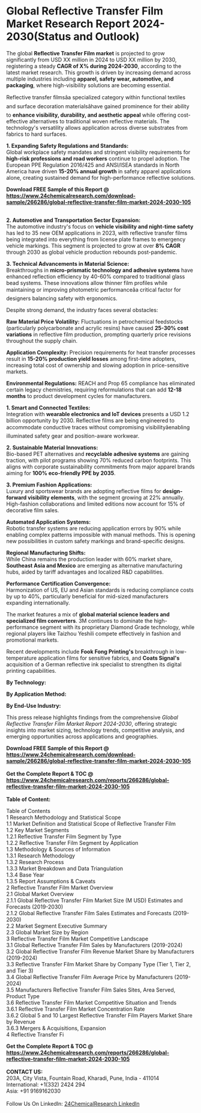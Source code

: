 <h1>Global Reflective Transfer Film Market Research Report 2024-2030(Status and Outlook)</h1><p>The global <strong>Reflective Transfer Film market</strong> is projected to grow significantly from USD XX million in 2024 to USD XX million by 2030, registering a steady <strong>CAGR of X% during 2024-2030</strong>, according to the latest market research. This growth is driven by increasing demand across multiple industries including <strong>apparel, safety wear, automotive, and packaging</strong>, where high-visibility solutions are becoming essential.</p><p>Reflective transfer filmsâa specialized category within functional textiles and surface decoration materialsâhave gained prominence for their ability to <strong>enhance visibility, durability, and aesthetic appeal</strong> while offering cost-effective alternatives to traditional woven reflective materials. The technology's versatility allows application across diverse substrates from fabrics to hard surfaces.</p><p><strong>1. Expanding Safety Regulations and Standards:</strong><br>
Global workplace safety mandates and stringent visibility requirements for <strong>high-risk professions and road workers</strong> continue to propel adoption. The European PPE Regulation 2016/425 and ANSI/ISEA standards in North America have driven <strong>15-20% annual growth</strong> in safety apparel applications alone, creating sustained demand for high-performance reflective solutions.</p><div><b>Download FREE Sample of this Report @ 
            <a href="https://www.24chemicalresearch.com/download-sample/266286/global-reflective-transfer-film-market-2024-2030-105">
            https://www.24chemicalresearch.com/download-sample/266286/global-reflective-transfer-film-market-2024-2030-105</a></b></div><br><p><strong>2. Automotive and Transportation Sector Expansion:</strong><br>
The automotive industry's focus on <strong>vehicle visibility and night-time safety</strong> has led to 35 new OEM applications in 2023, with reflective transfer films being integrated into everything from license plate frames to emergency vehicle markings. This segment is projected to grow at over <strong>8% CAGR</strong> through 2030 as global vehicle production rebounds post-pandemic.</p><p><strong>3. Technical Advancements in Material Science:</strong><br>
Breakthroughs in <strong>micro-prismatic technology and adhesive systems</strong> have enhanced reflection efficiency by 40-60% compared to traditional glass bead systems. These innovations allow thinner film profiles while maintaining or improving photometric performanceâa critical factor for designers balancing safety with ergonomics.</p><p>Despite strong demand, the industry faces several obstacles:</p><p><strong>Raw Material Price Volatility:</strong> Fluctuations in petrochemical feedstocks (particularly polycarbonate and acrylic resins) have caused <strong>25-30% cost variations</strong> in reflective film production, prompting quarterly price revisions throughout the supply chain.</p><p><strong>Application Complexity:</strong> Precision requirements for heat transfer processes result in <strong>15-20% production yield losses</strong> among first-time adopters, increasing total cost of ownership and slowing adoption in price-sensitive markets.</p><p><strong>Environmental Regulations:</strong> REACH and Prop 65 compliance has eliminated certain legacy chemistries, requiring reformulations that can add <strong>12-18 months</strong> to product development cycles for manufacturers.</p><p><strong>1. Smart and Connected Textiles:</strong><br>
Integration with <strong>wearable electronics and IoT devices</strong> presents a USD 1.2 billion opportunity by 2030. Reflective films are being engineered to accommodate conductive traces without compromising visibilityâenabling illuminated safety gear and position-aware workwear.</p><p><strong>2. Sustainable Material Innovations:</strong><br>
Bio-based PET alternatives and <strong>recyclable adhesive systems</strong> are gaining traction, with pilot programs showing 70% reduced carbon footprints. This aligns with corporate sustainability commitments from major apparel brands aiming for <strong>100% eco-friendly PPE by 2035</strong>.</p><p><strong>3. Premium Fashion Applications:</strong><br>
Luxury and sportswear brands are adopting reflective films for <strong>design-forward visibility elements</strong>, with the segment growing at 22% annually. High-fashion collaborations and limited editions now account for 15% of decorative film sales.</p><p><strong>Automated Application Systems:</strong><br>
	Robotic transfer systems are reducing application errors by 90% while enabling complex patterns impossible with manual methods. This is opening new possibilities in custom safety markings and brand-specific designs.</p><p><strong>Regional Manufacturing Shifts:</strong><br>
	While China remains the production leader with 60% market share, <strong>Southeast Asia and Mexico</strong> are emerging as alternative manufacturing hubs, aided by tariff advantages and localized R&amp;D capabilities.</p><p><strong>Performance Certification Convergence:</strong><br>
	Harmonization of US, EU and Asian standards is reducing compliance costs by up to 40%, particularly beneficial for mid-sized manufacturers expanding internationally.</p><p>The market features a mix of <strong>global material science leaders and specialized film converters</strong>. 3M continues to dominate the high-performance segment with its proprietary Diamond Grade technology, while regional players like Taizhou Yeshili compete effectively in fashion and promotional markets.</p><p>Recent developments include <strong>Fook Fong Printing's</strong> breakthrough in low-temperature application films for sensitive fabrics, and <strong>Coats Signal's</strong> acquisition of a German reflective ink specialist to strengthen its digital printing capabilities.</p><p><strong>By Technology:</strong></p><p><strong>By Application Method:</strong></p><p><strong>By End-Use Industry:</strong></p><p>This press release highlights findings from the comprehensive <em>Global Reflective Transfer Film Market Report 2024-2030</em>, offering strategic insights into market sizing, technology trends, competitive analysis, and emerging opportunities across applications and geographies.</p><div><b>Download FREE Sample of this Report @ 
            <a href="https://www.24chemicalresearch.com/download-sample/266286/global-reflective-transfer-film-market-2024-2030-105">
            https://www.24chemicalresearch.com/download-sample/266286/global-reflective-transfer-film-market-2024-2030-105</a></b></div><br><div><b>Get the Complete Report & TOC @ 
            <a href="https://www.24chemicalresearch.com/reports/266286/global-reflective-transfer-film-market-2024-2030-105">
            https://www.24chemicalresearch.com/reports/266286/global-reflective-transfer-film-market-2024-2030-105</a></b></div><br>
            <b>Table of Content:</b><p>Table of Contents<br />
1 Research Methodology and Statistical Scope<br />
1.1 Market Definition and Statistical Scope of Reflective Transfer Film<br />
1.2 Key Market Segments<br />
1.2.1 Reflective Transfer Film Segment by Type<br />
1.2.2 Reflective Transfer Film Segment by Application<br />
1.3 Methodology & Sources of Information<br />
1.3.1 Research Methodology<br />
1.3.2 Research Process<br />
1.3.3 Market Breakdown and Data Triangulation<br />
1.3.4 Base Year<br />
1.3.5 Report Assumptions & Caveats<br />
2 Reflective Transfer Film Market Overview<br />
2.1 Global Market Overview<br />
2.1.1 Global Reflective Transfer Film Market Size (M USD) Estimates and Forecasts (2019-2030)<br />
2.1.2 Global Reflective Transfer Film Sales Estimates and Forecasts (2019-2030)<br />
2.2 Market Segment Executive Summary<br />
2.3 Global Market Size by Region<br />
3 Reflective Transfer Film Market Competitive Landscape<br />
3.1 Global Reflective Transfer Film Sales by Manufacturers (2019-2024)<br />
3.2 Global Reflective Transfer Film Revenue Market Share by Manufacturers (2019-2024)<br />
3.3 Reflective Transfer Film Market Share by Company Type (Tier 1, Tier 2, and Tier 3)<br />
3.4 Global Reflective Transfer Film Average Price by Manufacturers (2019-2024)<br />
3.5 Manufacturers Reflective Transfer Film Sales Sites, Area Served, Product Type<br />
3.6 Reflective Transfer Film Market Competitive Situation and Trends<br />
3.6.1 Reflective Transfer Film Market Concentration Rate<br />
3.6.2 Global 5 and 10 Largest Reflective Transfer Film Players Market Share by Revenue<br />
3.6.3 Mergers & Acquisitions, Expansion<br />
4 Reflective Transfer Fi</p><div><b>Get the Complete Report & TOC @ 
            <a href="https://www.24chemicalresearch.com/reports/266286/global-reflective-transfer-film-market-2024-2030-105">
            https://www.24chemicalresearch.com/reports/266286/global-reflective-transfer-film-market-2024-2030-105</a></b></div><br><b>CONTACT US:</b><br>
            203A, City Vista, Fountain Road, Kharadi, Pune, India - 411014<br>
            International: +1(332) 2424 294<br>
            Asia: +91 9169162030 <br><br>
            Follow Us On LinkedIn: <a href="https://www.linkedin.com/company/24chemicalresearch/">24ChemicalResearch LinkedIn</a>
